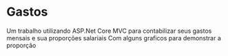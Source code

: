# Gastos
Um trabalho utilizando ASP.Net Core MVC para contabilizar seus gastos mensais e sua proporções salariais
Com alguns graficos para demonstrar a proporção
